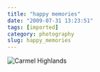 ```yaml
---
title: "happy memories"
date: "2009-07-31 13:23:51"
tags: [imported]
category: photography
slug: happy_memories
---
```

	
<img src='http://farm3.static.flickr.com/2453/3752737967_cbbe1dc722.jpg' class='imgserie' alt='Carmel Highlands'/>
